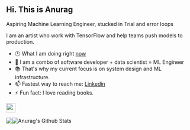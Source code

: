 <h2>Hi. This is Anurag</h2>
<p>Aspiring Machine Learning Engineer, stucked in Trial and error loops</p>

I am an artist who work with TensorFlow and help teams push models to production. 

- 🕐 What I am doing right <a href="https://anuragdhadse.com/now">now</a>
- 💬 I am a combo of software developer + data scientist = ML Engineer
- 📚 That's why my current focus is on system design and ML infrastructure.
- 📫 Fastest way to reach me: [Linkedin](https://www.linkedin.com/in/adhadse/)
- ⚡  Fun fact: I love reading books.

<p>
    <a href="https://anuragdhadse.medium.com/">
        <img src="https://img.shields.io/badge/medium-%2312100E.svg?&style=for-the-badge&logo=medium&logoColor=white" height=25>
    </a>
</p>

<div style="display: flex; flex-direction: row;">
        <img class src="https://github-readme-streak-stats.herokuapp.com/?user=adhadse&theme=dark"/>
        <img src="https://github-readme-stats.vercel.app/api?username=adhadse&count_private=true&theme=dark&show_icons=true&hide_rank=true" alt="Anurag's Github Stats" />
</div>

